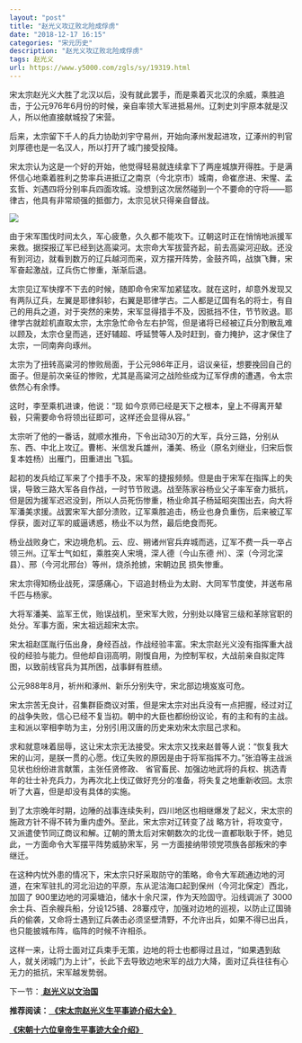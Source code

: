 ```yaml
---
layout: "post"
title: "赵光义攻辽败北险成俘虏"
date: "2018-12-17 16:15"
categories: "宋元历史"
description: "赵光义攻辽败北险成俘虏"
tags: 赵光义
url: https://www.y5000.com/zgls/sy/19319.html
---
```






宋太宗赵光义大胜了北汉以后，没有就此罢手，而是乘着灭北汉的余威，乘胜追击，于公元976年6月份的时候，亲自率领大军进抵易州。辽刺史刘宇原本就是汉人，所以他直接献城投了宋营。

后来，太宗留下千人的兵力协助刘宇守易州，开始向涿州发起进攻，辽涿州的判官刘厚德也是一名汉人，所以打开了城门接受投降。

宋太宗认为这是一个好的开始，他觉得轻易就连续拿下了两座城旗开得胜。于是满怀信心地乘着胜利之势率兵进抵辽之南京（今北京市）城南，命崔彦进、宋惺、孟玄哲、刘遇四将分别率兵四面攻城。没想到这次居然碰到一个不要命的守将——耶律古，他具有非常顽强的抵御力，太宗见状只得亲自督战。

![](https://img.y5000.com/uploads/allimg/170413/8-1F4131H433352.jpg)

由于宋军围伐时间太久，军心疲惫，久久都不能攻下。辽朝这时正在悄悄地派援军来救。据探报辽军已经到达高粱河。太宗命大军拔营齐起，前去高粱河迎敌。还没有到河边，就看到数万的辽兵越河而来，双方摆开阵势，金鼓齐鸣，战旗飞舞，宋军奋起激战，辽兵伤亡惨重，渐渐后退。

太宗见辽军快撑不下去的时候，随即命令宋军加紧猛攻。就在这时，却意外发现又有两队辽兵，左翼是耶律斜轸，右翼是耶律学古。二人都是辽国有名的将士，有自己的用兵之道，对于突然的来势，宋军显得措手不及，因抵挡不住，节节败退。耶律学古就趁机直取太宗，太宗急忙命令左右护驾，但是诸将已经被辽兵分割散乱难以顾及，太宗仓皇而逃，还好辅超、呼延赞等人及时赶到，奋力掩护，这才保住了太宗，一同南奔向琢州。

太宗为了扭转高粱河的惨败局面，于公元986年正月，诏议亲征，想要挽回自己的面子。但是前次亲征的惨败，尤其是高粱河之战险些成为辽军俘虏的遭遇，令太宗依然心有余悸。

这时，李至乘机进谏，他说：“现 如今京师已经是天下之根本，皇上不得离开辇毂，只需要命令将领出征即可，这样还会显得从容。”

太宗听了他的一番话，就顺水推舟，下令出动30万的大军，兵分三路，分别从东、西、中北上攻辽。曹彬、米信发兵雄州，潘美、杨业（原名刘继业，归宋后恢复本姓杨）出雁门，田重进出
飞狐。

起初的发兵给辽军来了个措手不及，宋军的捷报频频。但是由于宋军在指挥上的失误，导致三路大军各自作战，一时节节败退。战至陈家谷杨业父子率军奋力抵抗，但是因为援军迟迟没到，所以人员死伤惨重，杨业命其子杨延昭突围出去，向大将军潘美求援。战罢宋军大部分溃败，辽军乘胜追击，杨业也身负重伤，后来被辽军俘获，面对辽军的威逼诱惑，杨业不以为然，最后绝食而死。

杨业战败身亡，宋边境危机。云、应、朔诸州官兵弃城而逃，辽军不费一兵一卒占领三州。辽军士气如虹，乘胜突人宋境，深人德（今山东德
州）、深（今河北深县）、邢（今河北邢台）等州，烧杀抢掳，宋朝边民 损失惨重。

宋太宗得知杨业战死，深感痛心，下诏追封杨业为太尉、大同军节度使，并送布帛千匹与杨家。

大将军潘美、监军王优，贻误战机，至宋军大败，分别处以降官三级和革除官职的处分。军事方面，宋太祖远超宋太宗。

宋太祖赵匡胤行伍出身，身经百战，作战经验丰富。宋太宗赵光义没有指挥重大战役的经验与能力。但他却自诩高明，刚愎自用，为控制军权，大战前亲自拟定阵图，以致前线官兵为其所困，战事鲜有胜绩。

公元988年8月，祈州和涿州、新乐分别失守，宋北部边境岌岌可危。

宋太宗苦无良计，召集群臣商议对策，但是宋太宗对出兵没有一点把握，经过对辽的战争失败，信心已经不复当初。朝中的大臣也都纷纷议论，有的主和有的主战。主和派以宰相李昉为主，分别引用汉唐的历史来劝宋太宗屈己求和。

求和就意味着屈辱，这让宋太宗无法接受。宋太宗又找来赵普等人说：“恢复我大宋的山河，是朕一贯的心愿。伐辽失败的原因是由于将军指挥不力。”张洎等主战派见状也纷纷进言献策，主张任贤修政、
省官畜民、加强边地武将的兵权、挑选青年的壮士补充兵力，为再次北上伐辽做好充分的准备，将失复之地重新收回。太宗听了大喜，但是却没有具体的实施。

到了太宗晚年时期，边陲的战事连续失利，四川地区也相继爆发了起义，宋太宗的施政方针不得不转为重内虚外。至此，宋太宗对辽转变了战
略方针，将攻变守，又派遣使节同辽商议和解。辽朝的萧太后对宋朝数次的北伐一直都耿耿于怀，她见此，一方面命令大军摆平阵势威胁宋军，另
一方面接纳带领党项族各部叛宋的李继迁。

在这种内忧外患的情况下，宋太宗只好采取防守的策略，命令大军疏通边地的河道，在宋军驻扎的河北沿边的平原，东从泥沽海口起到保州（今河北保定）西北，加固了
900里边地的河渠塘泊，储水十余尺深，作为天险固守。沿线调派了
3000余士兵、百余艘兵船，分设125铺、28寨戍守，加强对边地的巡视，以防止辽国骑兵的偷袭，又命将士遇到辽兵袭击必须坚壁清野，不允许出兵，如果不得已出兵，也只能披城布阵，临阵的时候不许相杀。

这样一来，让将士面对辽兵束手无策，边地的将士也都得过且过，“如果遇到敌人，就关闭城门为上计”，长此下去导致边地宋军的战力大降，面对辽兵往往有心无力的抵抗，宋军越发势弱。

下一节：[ **赵光义以文治国**](https://www.y5000.com/zgls/mrzj/19320.html?1492135442)

**推荐阅读：[
《宋太宗赵光义生平事迹介绍大全》](https://www.y5000.com/zgls/mrzj/19324.html?1492135957)**

[**《宋朝十六位皇帝生平事迹大全介绍》**](https://www.y5000.com/zgls/mq/19310.html?1492159860)

